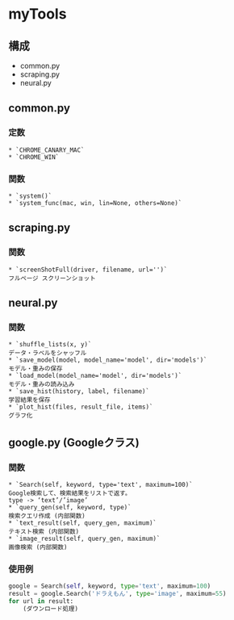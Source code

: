 # myTools

## 構成
* common.py
* scraping.py
* neural.py


## common.py
### 定数
	* `CHROME_CANARY_MAC`
	* `CHROME_WIN`
### 関数
	* `system()`
	* `system_func(mac, win, lin=None, others=None)`


## scraping.py
### 関数
	* `screenShotFull(driver, filename, url='')`
	フルページ スクリーンショット


## neural.py
### 関数
	* `shuffle_lists(x, y)`
	データ・ラベルをシャッフル
	* `save_model(model, model_name='model', dir='models')`
	モデル・重みの保存
	* `load_model(model_name='model', dir='models')`
	モデル・重みの読み込み
	* `save_hist(history, label, filename)`
	学習結果を保存
	* `plot_hist(files, result_file, items)`
	グラフ化


## google.py (Googleクラス)
### 関数
	* `Search(self, keyword, type='text', maximum=100)`
	Google検索して、検索結果をリストで返す。
	type -> ‘text’/’image’
	* `query_gen(self, keyword, type)`
	検索クエリ作成 (内部関数)
	* `text_result(self, query_gen, maximum)`
	テキスト検索 (内部関数)
	* `image_result(self, query_gen, maximum)`
	画像検索 (内部関数)
### 使用例
```py
google = Search(self, keyword, type='text', maximum=100)
result = google.Search('ドラえもん', type='image', maximum=55)
for url in result:
    (ダウンロード処理)
```
